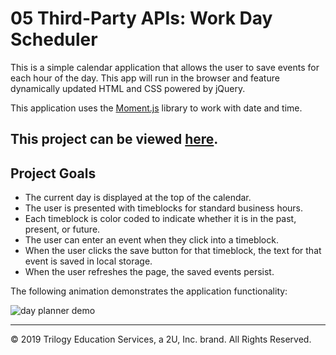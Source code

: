 # 05 Third-Party APIs: Work Day Scheduler

This is a simple calendar application that allows the user to save events for each hour of the day. This app will run in the browser and feature dynamically updated HTML and CSS powered by jQuery.

This application uses the [Moment.js](https://momentjs.com/) library to work with date and time.

This project can be viewed [here](https://nbkim89.github.io/day-planner).
---

## Project Goals

- The current day is displayed at the top of the calendar.
- The user is presented with timeblocks for standard business hours.
- Each timeblock is color coded to indicate whether it is in the past, present, or future.
- The user can enter an event when they click into a timeblock.
- When the user clicks the save button for that timeblock, the text for that event is saved in local storage.
- When the user refreshes the page, the saved events persist.

The following animation demonstrates the application functionality:

![day planner demo](./example.gif)

- - -
© 2019 Trilogy Education Services, a 2U, Inc. brand. All Rights Reserved.
